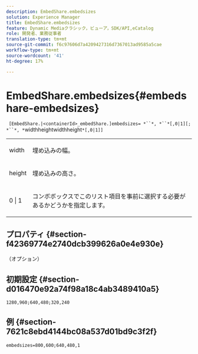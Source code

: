 ```yaml
---
description: EmbedShare.embedsizes
solution: Experience Manager
title: EmbedShare.embedsizes
feature: Dynamic Mediaクラシック，ビューア，SDK/API,eCatalog
role: 開発者、業務従事者
translation-type: tm+mt
source-git-commit: f6c97606d7a4209427316d7367013ad9585a5cae
workflow-type: tm+mt
source-wordcount: '41'
ht-degree: 17%

---
```



# EmbedShare.embedsizes{#embedshare-embedsizes}

` [EmbedShare.|<containerId>_embedShare.]embedsizes= *``*, *``*[,0|1][; *``*, *`widthheightwidthheight`*[,0|1]]`

<table id="table_2B109D2F91E64B5382B31921C3780FA5"> 
 <tbody> 
  <tr> 
   <td colname="col1"> <p> <span class="codeph"> <span class="varname"> width </span> </span> </p> </td> 
   <td colname="col2"> <p>埋め込みの幅。 </p> </td> 
  </tr> 
  <tr> 
   <td colname="col1"> <p> <span class="codeph"> <span class="varname"> height </span> </span> </p> </td> 
   <td colname="col2"> <p>埋め込みの高さ。 </p> </td> 
  </tr> 
  <tr> 
   <td colname="col1"> <p> <span class="codeph"> 0 | 1 </span> </p> </td> 
   <td colname="col2"> <p> コンボボックスでこのリスト項目を事前に選択する必要があるかどうかを指定します。 </p> </td> 
  </tr> 
 </tbody> 
</table>

## プロパティ {#section-f42369774e2740dcb399626a0e4e930e}

（オプション）

## 初期設定 {#section-d016470e92a74f98a18c4ab3489410a5}

`1280,960;640,480;320,240`

## 例 {#section-7621c8ebd4144bc08a537d01bd9c3f2f}

`embedsizes=800,600;640,480,1`

